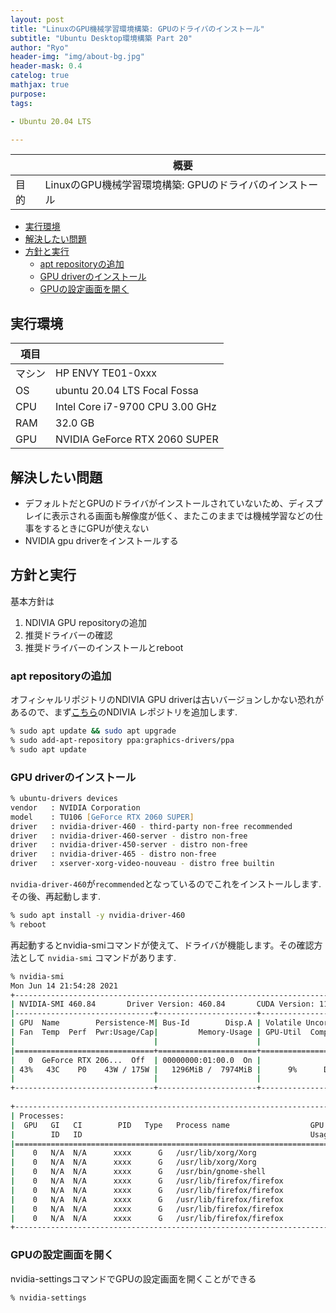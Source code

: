 ```yaml
---
layout: post
title: "LinuxのGPU機械学習環境構築: GPUのドライバのインストール"
subtitle: "Ubuntu Desktop環境構築 Part 20"
author: "Ryo"
header-img: "img/about-bg.jpg"
header-mask: 0.4
catelog: true
mathjax: true
purpose: 
tags:

- Ubuntu 20.04 LTS

---
```




||概要|
|---|---|
|目的|LinuxのGPU機械学習環境構築: GPUのドライバのインストール|

<!-- START doctoc generated TOC please keep comment here to allow auto update -->
<!-- DON'T EDIT THIS SECTION, INSTEAD RE-RUN doctoc TO UPDATE -->

- [実行環境](#%E5%AE%9F%E8%A1%8C%E7%92%B0%E5%A2%83)
- [解決したい問題](#%E8%A7%A3%E6%B1%BA%E3%81%97%E3%81%9F%E3%81%84%E5%95%8F%E9%A1%8C)
- [方針と実行](#%E6%96%B9%E9%87%9D%E3%81%A8%E5%AE%9F%E8%A1%8C)
  - [apt repositoryの追加](#apt-repository%E3%81%AE%E8%BF%BD%E5%8A%A0)
  - [GPU driverのインストール](#gpu-driver%E3%81%AE%E3%82%A4%E3%83%B3%E3%82%B9%E3%83%88%E3%83%BC%E3%83%AB)
  - [GPUの設定画面を開く](#gpu%E3%81%AE%E8%A8%AD%E5%AE%9A%E7%94%BB%E9%9D%A2%E3%82%92%E9%96%8B%E3%81%8F)

<!-- END doctoc generated TOC please keep comment here to allow auto update -->

## 実行環境

|項目||
|---|---| 	 
|マシン| 	HP ENVY TE01-0xxx|
|OS |	ubuntu 20.04 LTS Focal Fossa|
|CPU| 	Intel Core i7-9700 CPU 3.00 GHz|
|RAM| 	32.0 GB|
|GPU| 	NVIDIA GeForce RTX 2060 SUPER|

## 解決したい問題

- デフォルトだとGPUのドライバがインストールされていないため、ディスプレイに表示される画面も解像度が低く、またこのままでは機械学習などの仕事をするときにGPUが使えない
- NVIDIA gpu driverをインストールする

## 方針と実行

基本方針は

1. NDIVIA GPU repositoryの追加
2. 推奨ドライバーの確認
3. 推奨ドライバーのインストールとreboot

### apt repositoryの追加

オフィシャルリポジトリのNDIVIA GPU driverは古いバージョンしかない恐れがあるので、まず[こちら](https://launchpad.net/~graphics-drivers/+archive/ubuntu/ppa)のNDIVIA レポジトリを追加します.

```zsh
% sudo apt update && sudo apt upgrade
% sudo add-apt-repository ppa:graphics-drivers/ppa
% sudo apt update
```
### GPU driverのインストール

```zsh
% ubuntu-drivers devices
vendor   : NVIDIA Corporation
model    : TU106 [GeForce RTX 2060 SUPER]
driver   : nvidia-driver-460 - third-party non-free recommended
driver   : nvidia-driver-460-server - distro non-free
driver   : nvidia-driver-450-server - distro non-free
driver   : nvidia-driver-465 - distro non-free
driver   : xserver-xorg-video-nouveau - distro free builtin
```

`nvidia-driver-460`が`recommended`となっているのでこれをインストールします. その後、再起動します.

```zsh
% sudo apt install -y nvidia-driver-460
% reboot
```

再起動するとnvidia-smiコマンドが使えて、ドライバが機能します。その確認方法として `nvidia-smi` コマンドがあります.

```zsh
% nvidia-smi
Mon Jun 14 21:54:28 2021       
+-----------------------------------------------------------------------------+
| NVIDIA-SMI 460.84       Driver Version: 460.84       CUDA Version: 11.2     |
|-------------------------------+----------------------+----------------------+
| GPU  Name        Persistence-M| Bus-Id        Disp.A | Volatile Uncorr. ECC |
| Fan  Temp  Perf  Pwr:Usage/Cap|         Memory-Usage | GPU-Util  Compute M. |
|                               |                      |               MIG M. |
|===============================+======================+======================|
|   0  GeForce RTX 206...  Off  | 00000000:01:00.0  On |                  N/A |
| 43%   43C    P0    43W / 175W |   1296MiB /  7974MiB |      9%      Default |
|                               |                      |                  N/A |
+-------------------------------+----------------------+----------------------+
                                                                               
+-----------------------------------------------------------------------------+
| Processes:                                                                  |
|  GPU   GI   CI        PID   Type   Process name                  GPU Memory |
|        ID   ID                                                   Usage      |
|=============================================================================|
|    0   N/A  N/A      xxxx      G   /usr/lib/xorg/Xorg                 77MiB |
|    0   N/A  N/A      xxxx      G   /usr/lib/xorg/Xorg                293MiB |
|    0   N/A  N/A      xxxx      G   /usr/bin/gnome-shell              110MiB |
|    0   N/A  N/A      xxxx      G   /usr/lib/firefox/firefox          765MiB |
|    0   N/A  N/A      xxxx      G   /usr/lib/firefox/firefox            3MiB |
|    0   N/A  N/A      xxxx      G   /usr/lib/firefox/firefox            3MiB |
|    0   N/A  N/A      xxxx      G   /usr/lib/firefox/firefox            3MiB |
|    0   N/A  N/A      xxxx      G   /usr/lib/firefox/firefox            3MiB |
+-----------------------------------------------------------------------------+

```

### GPUの設定画面を開く

nvidia-settingsコマンドでGPUの設定画面を開くことができる

```zsh
% nvidia-settings
```
